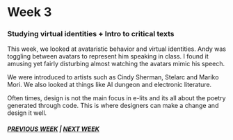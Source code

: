 # Week 3

### Studying virtual identities + Intro to critical texts

This week, we looked at avataristic behavior and virtual identities. Andy was toggling between avatars to represent him speaking in class. I found it amusing yet fairly disturbing almost watching the avatars mimic his speech. 

We were introduced to artists such as Cindy Sherman, Stelarc and Mariko Mori. We also looked at things like AI dungeon and electronic literature. 


Often times, design is not the main focus in e-lits and its all about the poetry generated through code. This is where designers can make a change and design it well. 






##### [PREVIOUS WEEK](https://samanthangsy.github.io/codewords/Weekly%20Diary/02/)  |  [NEXT WEEK](https://samanthangsy.github.io/codewords/Weekly%20Diary/04/)
